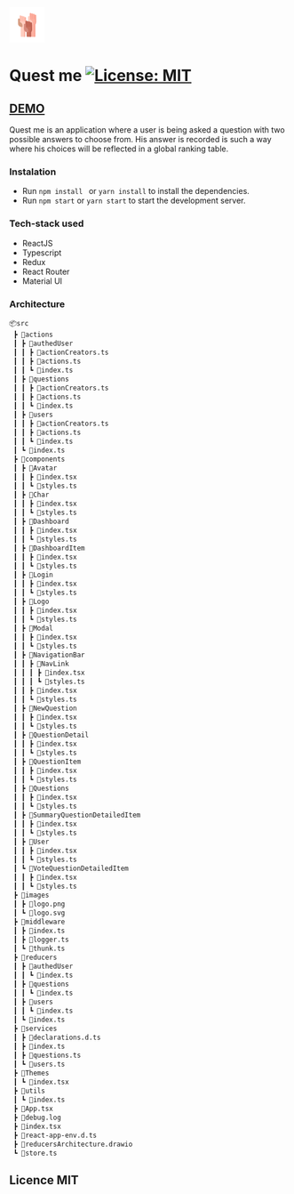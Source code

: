 ![Quest me logo](./src/images/logo.png)

# Quest me [![License: MIT](https://img.shields.io/badge/License-MIT-yellow.svg)](https://opensource.org/licenses/MIT)

## [DEMO](https://quest-me.vercel.app/)

Quest me is an application where a user is being asked a question with two possible answers to choose from. His answer is recorded is such a way where his choices will be reflected in a global ranking table.

### Instalation 
* Run ```npm install ``` or ```yarn install``` to install the dependencies.
* Run ```npm start``` or ```yarn start``` to start the development server.

### Tech-stack used

- ReactJS
- Typescript
- Redux
- React Router
- Material UI

### Architecture
```
📦src
 ┣ 📂actions
 ┃ ┣ 📂authedUser
 ┃ ┃ ┣ 📜actionCreators.ts
 ┃ ┃ ┣ 📜actions.ts
 ┃ ┃ ┗ 📜index.ts
 ┃ ┣ 📂questions
 ┃ ┃ ┣ 📜actionCreators.ts
 ┃ ┃ ┣ 📜actions.ts
 ┃ ┃ ┗ 📜index.ts
 ┃ ┣ 📂users
 ┃ ┃ ┣ 📜actionCreators.ts
 ┃ ┃ ┣ 📜actions.ts
 ┃ ┃ ┗ 📜index.ts
 ┃ ┗ 📜index.ts
 ┣ 📂components
 ┃ ┣ 📂Avatar
 ┃ ┃ ┣ 📜index.tsx
 ┃ ┃ ┗ 📜styles.ts
 ┃ ┣ 📂Char
 ┃ ┃ ┣ 📜index.tsx
 ┃ ┃ ┗ 📜styles.ts
 ┃ ┣ 📂Dashboard
 ┃ ┃ ┣ 📜index.tsx
 ┃ ┃ ┗ 📜styles.ts
 ┃ ┣ 📂DashboardItem
 ┃ ┃ ┣ 📜index.tsx
 ┃ ┃ ┗ 📜styles.ts
 ┃ ┣ 📂Login
 ┃ ┃ ┣ 📜index.tsx
 ┃ ┃ ┗ 📜styles.ts
 ┃ ┣ 📂Logo
 ┃ ┃ ┣ 📜index.tsx
 ┃ ┃ ┗ 📜styles.ts
 ┃ ┣ 📂Modal
 ┃ ┃ ┣ 📜index.tsx
 ┃ ┃ ┗ 📜styles.ts
 ┃ ┣ 📂NavigationBar
 ┃ ┃ ┣ 📂NavLink
 ┃ ┃ ┃ ┣ 📜index.tsx
 ┃ ┃ ┃ ┗ 📜styles.ts
 ┃ ┃ ┣ 📜index.tsx
 ┃ ┃ ┗ 📜styles.ts
 ┃ ┣ 📂NewQuestion
 ┃ ┃ ┣ 📜index.tsx
 ┃ ┃ ┗ 📜styles.ts
 ┃ ┣ 📂QuestionDetail
 ┃ ┃ ┣ 📜index.tsx
 ┃ ┃ ┗ 📜styles.ts
 ┃ ┣ 📂QuestionItem
 ┃ ┃ ┣ 📜index.tsx
 ┃ ┃ ┗ 📜styles.ts
 ┃ ┣ 📂Questions
 ┃ ┃ ┣ 📜index.tsx
 ┃ ┃ ┗ 📜styles.ts
 ┃ ┣ 📂SummaryQuestionDetailedItem
 ┃ ┃ ┣ 📜index.tsx
 ┃ ┃ ┗ 📜styles.ts
 ┃ ┣ 📂User
 ┃ ┃ ┣ 📜index.tsx
 ┃ ┃ ┗ 📜styles.ts
 ┃ ┗ 📂VoteQuestionDetailedItem
 ┃ ┃ ┣ 📜index.tsx
 ┃ ┃ ┗ 📜styles.ts
 ┣ 📂images
 ┃ ┣ 📜logo.png
 ┃ ┗ 📜logo.svg
 ┣ 📂middleware
 ┃ ┣ 📜index.ts
 ┃ ┣ 📜logger.ts
 ┃ ┗ 📜thunk.ts
 ┣ 📂reducers
 ┃ ┣ 📂authedUser
 ┃ ┃ ┗ 📜index.ts
 ┃ ┣ 📂questions
 ┃ ┃ ┗ 📜index.ts
 ┃ ┣ 📂users
 ┃ ┃ ┗ 📜index.ts
 ┃ ┗ 📜index.ts
 ┣ 📂services
 ┃ ┣ 📜declarations.d.ts
 ┃ ┣ 📜index.ts
 ┃ ┣ 📜questions.ts
 ┃ ┗ 📜users.ts
 ┣ 📂Themes
 ┃ ┗ 📜index.tsx
 ┣ 📂utils
 ┃ ┗ 📜index.ts
 ┣ 📜App.tsx
 ┣ 📜debug.log
 ┣ 📜index.tsx
 ┣ 📜react-app-env.d.ts
 ┣ 📜reducersArchitecture.drawio
 ┗ 📜store.ts
 ```
 
## Licence MIT
